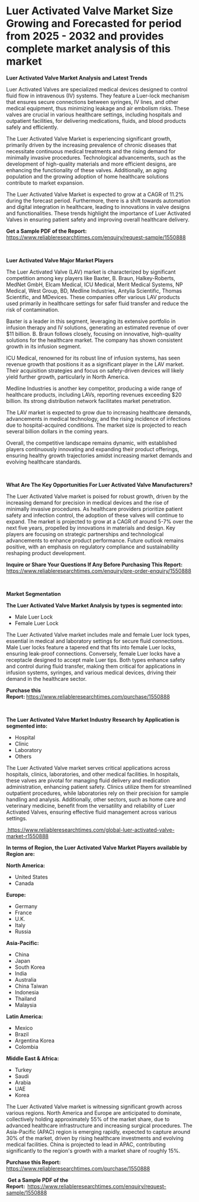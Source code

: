 <p><h1>Luer Activated Valve Market Size Growing and Forecasted for period from 2025 - 2032 and provides complete market analysis of this market</h1></p><p><strong>Luer Activated Valve Market Analysis and Latest Trends</strong></p>
<p><p>Luer Activated Valves are specialized medical devices designed to control fluid flow in intravenous (IV) systems. They feature a Luer-lock mechanism that ensures secure connections between syringes, IV lines, and other medical equipment, thus minimizing leakage and air embolism risks. These valves are crucial in various healthcare settings, including hospitals and outpatient facilities, for delivering medications, fluids, and blood products safely and efficiently.</p><p>The Luer Activated Valve Market is experiencing significant growth, primarily driven by the increasing prevalence of chronic diseases that necessitate continuous medical treatments and the rising demand for minimally invasive procedures. Technological advancements, such as the development of high-quality materials and more efficient designs, are enhancing the functionality of these valves. Additionally, an aging population and the growing adoption of home healthcare solutions contribute to market expansion.</p><p>The Luer Activated Valve Market is expected to grow at a CAGR of 11.2% during the forecast period. Furthermore, there is a shift towards automation and digital integration in healthcare, leading to innovations in valve designs and functionalities. These trends highlight the importance of Luer Activated Valves in ensuring patient safety and improving overall healthcare delivery.</p></p>
<p><strong>Get a Sample PDF of the Report:&nbsp;</strong> <a href="https://www.reliableresearchtimes.com/enquiry/request-sample/1550888?utm_campaign=3299&utm_medium=2&utm_source=Github&utm_content=ia&utm_term=16042025&utm_id=luer-activated-valve">https://www.reliableresearchtimes.com/enquiry/request-sample/1550888</a></p>
<p>&nbsp;</p>
<p><strong>Luer Activated Valve Major Market Players</strong></p>
<p><p>The Luer Activated Valve (LAV) market is characterized by significant competition among key players like Baxter, B. Braun, Halkey-Roberts, MedNet GmbH, Elcam Medical, ICU Medical, Merit Medical Systems, NP Medical, West Group, BD, Medline Industries, Antylia Scientific, Thomas Scientific, and MDevices. These companies offer various LAV products used primarily in healthcare settings for safer fluid transfer and reduce the risk of contamination.</p><p>Baxter is a leader in this segment, leveraging its extensive portfolio in infusion therapy and IV solutions, generating an estimated revenue of over $11 billion. B. Braun follows closely, focusing on innovative, high-quality solutions for the healthcare market. The company has shown consistent growth in its infusion segment.</p><p>ICU Medical, renowned for its robust line of infusion systems, has seen revenue growth that positions it as a significant player in the LAV market. Their acquisition strategies and focus on safety-driven devices will likely yield further growth, particularly in North America.</p><p>Medline Industries is another key competitor, producing a wide range of healthcare products, including LAVs, reporting revenues exceeding $20 billion. Its strong distribution network facilitates market penetration.</p><p>The LAV market is expected to grow due to increasing healthcare demands, advancements in medical technology, and the rising incidence of infections due to hospital-acquired conditions. The market size is projected to reach several billion dollars in the coming years.</p><p>Overall, the competitive landscape remains dynamic, with established players continuously innovating and expanding their product offerings, ensuring healthy growth trajectories amidst increasing market demands and evolving healthcare standards.</p></p>
<p>&nbsp;</p>
<p><strong>What Are The Key Opportunities For Luer Activated Valve Manufacturers?</strong></p>
<p><p>The Luer Activated Valve market is poised for robust growth, driven by the increasing demand for precision in medical devices and the rise of minimally invasive procedures. As healthcare providers prioritize patient safety and infection control, the adoption of these valves will continue to expand. The market is projected to grow at a CAGR of around 5-7% over the next five years, propelled by innovations in materials and design. Key players are focusing on strategic partnerships and technological advancements to enhance product performance. Future outlook remains positive, with an emphasis on regulatory compliance and sustainability reshaping product development.</p></p>
<p><strong>Inquire or Share Your Questions If Any Before Purchasing This Report:</strong> <a href="https://www.reliableresearchtimes.com/enquiry/pre-order-enquiry/1550888?utm_campaign=3299&utm_medium=2&utm_source=Github&utm_content=ia&utm_term=16042025&utm_id=luer-activated-valve">https://www.reliableresearchtimes.com/enquiry/pre-order-enquiry/1550888</a></p>
<p>&nbsp;</p>
<p><strong>Market Segmentation</strong></p>
<p><strong>The Luer Activated Valve Market Analysis by types is segmented into:</strong></p>
<p><ul><li>Male Luer Lock</li><li>Female Luer Lock</li></ul></p>
<p><p>The Luer Activated Valve market includes male and female Luer lock types, essential in medical and laboratory settings for secure fluid connections. Male Luer locks feature a tapered end that fits into female Luer locks, ensuring leak-proof connections. Conversely, female Luer locks have a receptacle designed to accept male Luer tips. Both types enhance safety and control during fluid transfer, making them critical for applications in infusion systems, syringes, and various medical devices, driving their demand in the healthcare sector.</p></p>
<p><strong>Purchase this Report:&nbsp;</strong><a href="https://www.reliableresearchtimes.com/purchase/1550888?utm_campaign=3299&utm_medium=2&utm_source=Github&utm_content=ia&utm_term=16042025&utm_id=luer-activated-valve">https://www.reliableresearchtimes.com/purchase/1550888</a></p>
<p>&nbsp;</p>
<p><strong>The Luer Activated Valve Market Industry Research by Application is segmented into:</strong></p>
<p><ul><li>Hospital</li><li>Clinic</li><li>Laboratory</li><li>Others</li></ul></p>
<p><p>The Luer Activated Valve market serves critical applications across hospitals, clinics, laboratories, and other medical facilities. In hospitals, these valves are pivotal for managing fluid delivery and medication administration, enhancing patient safety. Clinics utilize them for streamlined outpatient procedures, while laboratories rely on their precision for sample handling and analysis. Additionally, other sectors, such as home care and veterinary medicine, benefit from the versatility and reliability of Luer Activated Valves, ensuring effective fluid management across various settings.</p></p>
<p><a href="https://www.reliableresearchtimes.com/global-luer-activated-valve-market-r1550888?utm_campaign=3299&utm_medium=2&utm_source=Github&utm_content=ia&utm_term=16042025&utm_id=luer-activated-valve">&nbsp;https://www.reliableresearchtimes.com/global-luer-activated-valve-market-r1550888</a></p>
<p><strong>In terms of Region, the Luer Activated Valve Market Players available by Region are:</strong></p>
<p>
    <p> <strong> North America: </strong>
        <ul>
            <li>United States</li>
            <li>Canada</li>
        </ul>
        </p> 
    <p> <strong> Europe: </strong>
        <ul>
            <li>Germany</li>
            <li>France</li>
            <li>U.K.</li>
            <li>Italy</li>
            <li>Russia</li>
        </ul>
        </p> 
    <p> <strong> Asia-Pacific: </strong>
        <ul>
            <li>China</li>
            <li>Japan</li>
            <li>South Korea</li>
            <li>India</li>
            <li>Australia</li>
            <li>China Taiwan</li>
            <li>Indonesia</li>
            <li>Thailand</li>
            <li>Malaysia</li>
        </ul>
        </p> 
    <p> <strong> Latin America: </strong>
        <ul>
            <li>Mexico</li>
            <li>Brazil</li>
            <li>Argentina Korea</li>
            <li>Colombia</li>
        </ul>
        </p> 
    <p> <strong> Middle East & Africa: </strong>
        <ul>
            <li>Turkey</li>
            <li>Saudi</li>
            <li>Arabia</li>
            <li>UAE</li>
            <li>Korea</li>
        </ul>
    </p>
    </p>
<p><p>The Luer Activated Valve market is witnessing significant growth across various regions. North America and Europe are anticipated to dominate, collectively holding approximately 55% of the market share, due to advanced healthcare infrastructure and increasing surgical procedures. The Asia-Pacific (APAC) region is emerging rapidly, expected to capture around 30% of the market, driven by rising healthcare investments and evolving medical facilities. China is projected to lead in APAC, contributing significantly to the region's growth with a market share of roughly 15%.</p></p>
<p><strong>Purchase this Report: </strong><a href="https://www.reliableresearchtimes.com/purchase/1550888?utm_campaign=3299&utm_medium=2&utm_source=Github&utm_content=ia&utm_term=16042025&utm_id=luer-activated-valve">https://www.reliableresearchtimes.com/purchase/1550888</a></p>
<p>&nbsp;<strong>Get a Sample PDF of the Report:&nbsp;&nbsp;</strong><a href="https://www.reliableresearchtimes.com/enquiry/request-sample/1550888?utm_campaign=3299&utm_medium=2&utm_source=Github&utm_content=ia&utm_term=16042025&utm_id=luer-activated-valve">https://www.reliableresearchtimes.com/enquiry/request-sample/1550888</a></p>
<p><strong></strong></p>
<p><p></p><p></p><p></p></p>